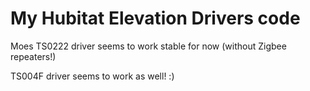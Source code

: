 # My Hubitat Elevation Drivers code

Moes TS0222 driver seems to work stable for now (without Zigbee repeaters!)

TS004F driver seems to work as well! :)  
